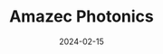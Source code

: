 ---  
layout: startup_page  
title: "Amazec Photonics"  
id: "amazecphotonics.nl"  
permalink: "/amazecphotonicsamazecphotonics.nl02152024/"  
website: "https://www.amazec-photonics.nl/"  
funding_round: "Seed"  
funding_amount: "€1.5M"  
investors: "PhotonDelta, Undisclosed Private Investors"  
about: "Amazec Photonics develops photonics-based diagnostic devices for cardiovascular monitoring. Their technology offers significantly improved accuracy and reduced invasiveness compared to existing methods, enabling more frequent and reliable testing. This improves patient comfort and reduces costs."  
markets: "Medtech, Photonics"  
hq: "Oudkarspel, Netherlands"  
founded_year: "2021"  
linkedin: "https://www.linkedin.com/company/amazec-photonics/"  
twitter: ""  
instagram: ""  
facebook: ""  
crunchbase: "https://www.crunchbase.com/organization/amazec-photonics?utm_source=linkedin&utm_medium=referral&utm_campaign=linkedin_companies&utm_content=profile_cta_anon&trk=funding_crunchbase"  
pitchbook: ""  

date_display: "15-Feb-2024"  
date: "2024-02-15"

# SEO Optimization  
meta_title: "Amazec Photonics - Seed Funding (€1.5M)"  
meta_description: "Amazec Photonics, Amazec Photonics develops photonics-based diagnostic devices for cardiovascular monitoring. Their technology offers significantly improved accuracy an..."  
meta_keywords: "Amazec Photonics, Medtech, Photonics, Seed funding"  
canonical_url: "https://startup.projectstartups.com/amazecphotonicsamazecphotonics.nl02152024/"  
---